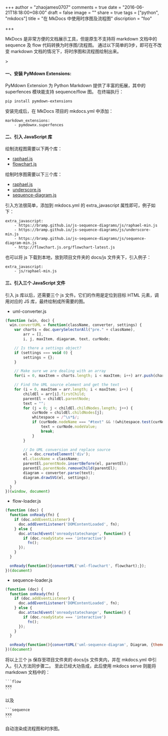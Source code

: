 +++
author = "zhaojames0707"
comments = true
date = "2016-06-21T18:18:00+08:00"
draft = false
image = ""
share = true
tags = ["python", "mkdocs"]
title = "在 MkDocs 中使用时序图及流程图"
discription = "foo"

+++

MkDocs 是非常方便的文档展示工具，但是原生不支持将 markdown 文档中的 sequence 及 flow 代码转换为时序图/流程图。
通过以下简单的3步，即可在不改变 markdown 文档的情况下，将时序图和流程图绘制出来。

<!--more-->>

#### 一、安装 PyMdown Extensions:

PyMdown Extension 为 Python Markdown 提供了丰富的拓展，其中的 superfences 模块能支持 sequence/flow 图。
在终端执行：

```
pip install pymdown-extensions
```

安装完成后，在 MkDocs 项目的 mkdocs.yml 中添加：

```
markdown_extensions:
    - pymdownx.superfences
```

#### 二、引入 JavaScript 库

绘制流程图需要以下两个库：

* [raphael.js](https://bramp.github.io/js-sequence-diagrams/js/raphael-min.js)
* [flowchart.js](http://flowchart.js.org/flowchart-latest.js)

绘制时序图需要以下三个库：

* [raphael.js](https://bramp.github.io/js-sequence-diagrams/js/raphael-min.js)
* [underscore.js](https://bramp.github.io/js-sequence-diagrams/js/underscore-min.js)
* [sequence-diagram.js](https://bramp.github.io/js-sequence-diagrams/js/sequence-diagram-min.js)

引入方法很简单，添加到 mkdocs.yml 的 extra_javascript 属性即可，例子如下：

```
extra_javascript:
    - https://bramp.github.io/js-sequence-diagrams/js/raphael-min.js
    - https://bramp.github.io/js-sequence-diagrams/js/underscore-min.js
    - https://bramp.github.io/js-sequence-diagrams/js/sequence-diagram-min.js
    - http://flowchart.js.org/flowchart-latest.js
```

也可以将 js 下载到本地，放到项目文件夹的 docs/js 文件夹下，引入例子：
```
extra_javascript:
	- js/raphael-min.js
```

#### 三、引入三个 JavaScript 文件

引入 js 库以后，还需要三个 js 文件。它们的作用是定位到目标 HTML 元素，调用对应的 JS 库，最终绘制成所需要的图。

* uml-converter.js

```javascript
(function (win, doc) {
  win.convertUML = function(className, converter, settings) {
    var charts = doc.querySelectorAll("pre." + className),
        arr = [],
        i, j, maxItem, diagaram, text, curNode;

    // Is there a settings object?
    if (settings === void 0) {
        settings = {};
    }

    // Make sure we are dealing with an array
    for(i = 0, maxItem = charts.length; i < maxItem; i++) arr.push(charts[i])

    // Find the UML source element and get the text
    for (i = 0, maxItem = arr.length; i < maxItem; i++) {
        childEl = arr[i].firstChild;
        parentEl = childEl.parentNode;
        text = "";
        for (j = 0; j < childEl.childNodes.length; j++) {
            curNode = childEl.childNodes[j];
            whitespace = /^\s*$/;
            if (curNode.nodeName === "#text" && !(whitespace.test(curNode.nodeValue))) {
                text = curNode.nodeValue;
                break;
            }
        }

        // Do UML conversion and replace source
        el = doc.createElement('div');
        el.className = className;
        parentEl.parentNode.insertBefore(el, parentEl);
        parentEl.parentNode.removeChild(parentEl);
        diagram = converter.parse(text);
        diagram.drawSVG(el, settings);
    }
  }
})(window, document)
```

* flow-loader.js

```javascript
(function (doc) {
  function onReady(fn) {
    if (doc.addEventListener) {
      doc.addEventListener('DOMContentLoaded', fn);
    } else {
      doc.attachEvent('onreadystatechange', function() {
        if (doc.readyState === 'interactive')
          fn();
      });
    }
  }

  onReady(function(){convertUML('uml-flowchart', flowchart);});
})(document)
```

* sequence-loader.js

```javascript
(function (doc) {
  function onReady(fn) {
    if (doc.addEventListener) {
      doc.addEventListener('DOMContentLoaded', fn);
    } else {
      doc.attachEvent('onreadystatechange', function() {
        if (doc.readyState === 'interactive')
          fn();
      });
    }
  }

  onReady(function(){convertUML('uml-sequence-diagram', Diagram, {theme: 'simple'});});
})(document)
```

将以上三个 js 保存至项目文件夹的 docs/js 文件夹内，并在 mkdocs.yml 中引入。引入方法同步骤二。
至此已经大功告成，此后使用 mkdocs serve 则能将 markdown 文档中的：

	```flow
	xxx
	```
以及

	```sequence
	xxx
	```

自动渲染成流程图和时序图。
